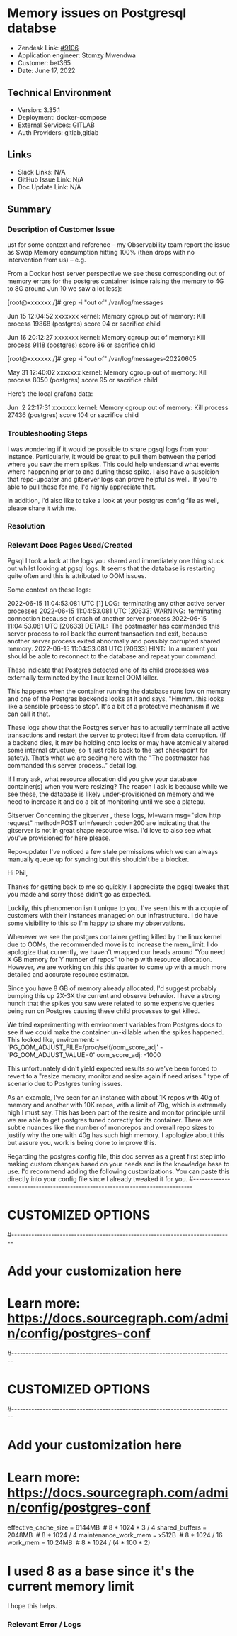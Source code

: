 # Memory issues on Postgresql databse <!-- Ticket Title  Hint: include keywords to make it searchable -->

- Zendesk Link: [#9106](https://sourcegraph.zendesk.com/agent/tickets/9106)
- Application engineer: Stomzy Mwendwa
- Customer: bet365 <!-- Redact if this contains personally identifying information -->
- Date: June 17, 2022

<!-- Data populated from integration, speak to Ben Gordon or Michael Bali if not working -->
<!-- During Internal team trial, fill missing data manually (we are waiting for all data to sync) -->

## Technical Environment
- Version: 3.35.1​
- Deployment: docker-compose
- External Services: GITLAB
- Auth Providers: gitlab,gitlab


## Links
<!-- Data for application engineer manual entry -->
- Slack Links: N/A
- GitHub Issue Link: N/A
- Doc Update Link: N/A

## Summary
### Description of Customer Issue
ust for some context and reference – my Observability team report the issue as Swap Memory consumption hitting 100% (then drops with no intervention from us) – e.g.







From a Docker host server perspective we see these corresponding out of memory errors for the postgres container (since raising the memory to 4G to 8G around Jun 10 we saw a lot less):


[root@xxxxxxx /]# grep -i "out of" /var/log/messages

Jun 15 12:04:52 xxxxxxx kernel: Memory cgroup out of memory: Kill process 19868 (postgres) score 94 or sacrifice child

Jun 16 20:12:27 xxxxxxx kernel: Memory cgroup out of memory: Kill process 9118 (postgres) score 86 or sacrifice child

[root@xxxxxxx /]# grep -i "out of" /var/log/messages-20220605

May 31 12:40:02 xxxxxxx kernel: Memory cgroup out of memory: Kill process 8050 (postgres) score 95 or sacrifice child

Here’s the local grafana data:

Jun  2 22:17:31 xxxxxxx kernel: Memory cgroup out of memory: Kill process 27436 (postgres) score 104 or sacrifice child

 
### Troubleshooting Steps
I was wondering if it would be possible to share pgsql logs from your instance. Particularly, it would be great to pull them between the period where you saw the mem spikes.
This could help understand what events where happening prior to and during those spike. I also have a suspicion that repo-updater and gitserver logs can prove helpful as well.  If you're able to pull these for me, I'd highly appreciate that.

In addition, I'd also like to take a look at your postgres config file as well, please share it with me.
### Resolution

### Relevant Docs Pages Used/Created
Pgsql
I took a look at the logs you shared and immediately one thing stuck out whilst looking at pgsql logs. It seems that the database is restarting quite often and this is attributed to OOM issues.

Some context on these logs:

2022-06-15 11:04:53.081 UTC [1] LOG:  terminating any other active server processes
2022-06-15 11:04:53.081 UTC [20633] WARNING:  terminating connection because of crash of another server process
2022-06-15 11:04:53.081 UTC [20633] DETAIL:  The postmaster has commanded this server process to roll back the current transaction and exit, because another server process exited abnormally and possibly corrupted shared memory.
2022-06-15 11:04:53.081 UTC [20633] HINT:  In a moment you should be able to reconnect to the database and repeat your command.


These indicate that Postgres detected one of its child processes was externally terminated by the linux kernel OOM killer.

This happens when the container running the database runs low on memory and one of the Postgres backends looks at it and says, "Hmmm..this looks like a sensible process to stop".
It's a bit of a protective mechanism if we can call it that.

These logs show that the Postgres server has to actually terminate all active transactions and restart the server to protect itself from data corruption. (If a backend dies, it may be holding onto locks or may have atomically altered some internal structure; so it just rolls back to the last checkpoint for safety). That’s what we are seeing here with the "The postmaster has commanded this server process..” detail log.

If I may ask, what resource allocation did you give your database container(s) when you were resizing? The reason I ask is because while we see these, the database is likely under-provisioned on memory and we need to increase it and do a bit of monitoring until we see a plateau.

Gitserver
Concerning the gitserver , these logs, lvl=warn msg="slow http request" method=POST url=/search code=200 are indicating that the gitserver is not in great shape resource wise. I'd love to also see what you've provisioned for here please.

Repo-updater
I've noticed a few stale permissions which we can always manually queue up for syncing but this shouldn't be a blocker.


Hi Phil,

Thanks for getting back to me so quickly. I appreciate the pgsql tweaks that you made and sorry those didn't go as expected.

Luckily, this phenomenon isn't unique to you. I've seen this with a couple of customers with their instances managed on our infrastructure. I do have some visibility to this so I'm happy to share my observations.

Whenever we see the postgres container getting killed by the linux kernel due to OOMs, the recommended move is to increase the mem_limit. I do apologize that currently, we haven't wrapped our heads around "You need X GB memory for Y number of repos" to help with resource allocation. However, we are working on this this quarter to come up with a much more detailed and accurate resource estimator.

Since you have 8 GB of memory already allocated, I'd suggest probably bumping this up 2X-3X the current and observe behavior. I have a strong hunch that the spikes you saw were related to some expensive queries being run on Postgres causing these child processes to get killed. 

We tried experimenting with environment variables from Postgres docs to see if we could make the container un-killable when the spikes happened. This looked like,
environment:
      - 'PG_OOM_ADJUST_FILE=/proc/self/oom_score_adj'
      - 'PG_OOM_ADJUST_VALUE=0'
    oom_score_adj: -1000

This unfortunately didn't yield expected results so we've been forced to revert to a "resize memory, monitor and resize again if need arises " type of scenario due to Postgres tuning issues.

As an example, I've seen for an instance with about 1K repos with 40g of memory and another with 10K repos, with a limit of 70g, which is extremely high I must say. This has been part of the resize and monitor principle until we are able to get postgres tuned correctly for its container. There are subtle nuances like the number of monorepos and overall repo sizes to justify why the one with 40g has such high memory. I apologize about this but assure you, work is being done to improve this.

Regarding the postgres config file, this doc serves as a great first step into making custom changes based on your needs and is the knowledge base to use. I'd recommend adding the following customizations. You can paste this directly into your config file since I already tweaked it for you.
#------------------------------------------------------------------------------
# CUSTOMIZED OPTIONS
#------------------------------------------------------------------------------

# Add your customization here
# Learn more: https://docs.sourcegraph.com/admin/config/postgres-conf
#------------------------------------------------------------------------------
# CUSTOMIZED OPTIONS
#------------------------------------------------------------------------------

# Add your customization here
# Learn more: https://docs.sourcegraph.com/admin/config/postgres-conf

effective_cache_size = 6144MB  # 8 * 1024 * 3 / 4
shared_buffers = 2048MB        # 8 * 1024 / 4
maintenance_work_mem = x512B   # 8 * 1024 / 16
work_mem = 10.24MB             # 8 * 1024 / (4 * 100 * 2)

# I used 8 as a base since it's the current memory limit


I hope this helps.

### Relevant Error / Logs
<!-- Please redact keys, tokens, and personal identifying information -->
